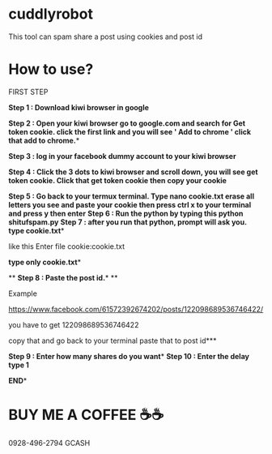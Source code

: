 # cuddlyrobot
This tool can spam share a post using cookies and post id
# How to use?
FIRST STEP

**Step 1 : Download kiwi browser in google**

**Step 2 : Open your kiwi browser go to google.com and search for Get token cookie. click the first link and you will see ' Add to chrome ' click that add to chrome.***

**Step 3 : log in your facebook dummy account to your kiwi browser**

**Step 4 : Click the 3 dots to kiwi browser and scroll down, you will see get token cookie. Click that get token cookie then copy your cookie**

**Step 5 : Go back to your termux terminal. Type nano cookie.txt erase all letters you see and paste your cookie then press ctrl x to your terminal and press y then enter**
**Step 6 : Run the python by typing this python shitufspam.py**
**Step 7 : after you run that python, prompt will ask you. type cookie.txt***

like this 
Enter file cookie:cookie.txt
 
**type only cookie.txt***

**
**Step 8 : Paste the post id.*** 
**

Example 

https://www.facebook.com/61572392674202/posts/122098689536746422/


you have to get 122098689536746422

copy that and go back to your terminal paste that to post id***


**Step 9 : Enter how many shares do you want***
**Step 10 : Enter the delay type 1**

**END***
# BUY ME A COFFEE ☕☕ 
0928-496-2794 GCASH
